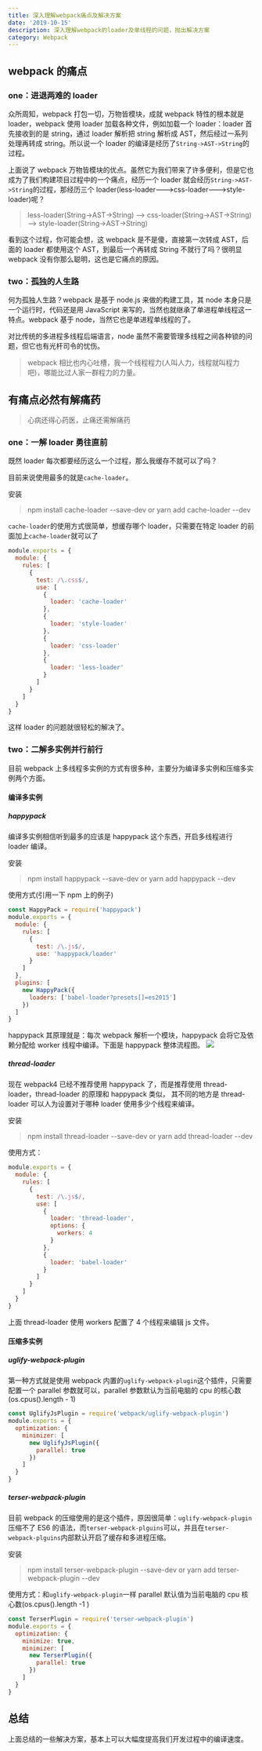 ```yaml
---
title: 深入理解webpack痛点及解决方案
date: '2019-10-15'
description: 深入理解webpack的loader及单线程的问题，抛出解决方案
category: Webpack
---
```


## webpack 的痛点

### one：进退两难的 loader

众所周知，webpack 打包一切，万物皆模块，成就 webpack 特性的根本就是 loader，webpack 使用 loader 加载各种文件，例如加载一个 loader：loader 首先接收到的是 string，通过 loader 解析把 string 解析成 AST，然后经过一系列处理再转成 string。所以说一个 loader 的编译是经历了`String->AST->String`的过程。

上面说了 webpack 万物皆模块的优点。虽然它为我们带来了许多便利，但是它也成为了我们构建项目过程中的一个痛点，经历一个 loader 就会经历`String->AST->String`的过程，那经历三个 loader(less-loader--->css-loader--->style-loader)呢？

> less-loader(String->AST->String) --> css-loader(String->AST->String) --> style-loader(String->AST->String)

看到这个过程，你可能会想，这 webpack 是不是傻，直接第一次转成 AST，后面的 loader 都使用这个 AST，到最后一个再转成 String 不就行了吗？很明显 webpack 没有你那么聪明，这也是它痛点的原因。

### two：孤独的人生路

何为孤独人生路？webpack 是基于 node.js 来做的构建工具，其 node 本身只是一个运行时，代码还是用 JavaScript 来写的，当然也就继承了单进程单线程这一特点。webpack 基于 node，当然它也是单进程单线程的了。

对比传统的多进程多线程后端语言，node 虽然不需要管理多线程之间各种锁的问题，但它也有光杆司令的忧伤。

> webpack 相比也内心吐槽，我一个线程程力(人叫人力，线程就叫程力吧)，哪能比过人家一群程力的力量。

## 有痛点必然有解痛药

> 心病还得心药医，止痛还需解痛药

### one：一解 loader 勇往直前

既然 loader 每次都要经历这么一个过程，那么我缓存不就可以了吗？

目前来说使用最多的就是`cache-loader`。

安装

> npm install cache-loader --save-dev or yarn add cache-loader --dev

`cache-loader`的使用方式很简单，想缓存哪个 loader，只需要在特定 loader 的前面加上`cache-loader`就可以了

```js
module.exports = {
  module: {
    rules: [
      {
        test: /\.css$/,
        use: [
          {
            loader: 'cache-loader'
          },
          {
            loader: 'style-loader'
          },
          {
            loader: 'css-loader'
          },
          {
            loader: 'less-loader'
          }
        ]
      }
    ]
  }
}
```

这样 loader 的问题就很轻松的解决了。

### two：二解多实例并行前行

目前 webpack 上多线程多实例的方式有很多种，主要分为编译多实例和压缩多实例两个方面。

#### 编译多实例

##### happypack

编译多实例相信听到最多的应该是 happypack 这个东西，开启多线程进行 loader 编译。

安装

> npm install happypack --save-dev or yarn add happypack --dev

使用方式(引用一下 npm 上的例子)

```js
const HappyPack = require('happypack')
module.exports = {
  module: {
    rules: [
      {
        test: /\.js$/,
        use: 'happypack/loader'
      }
    ]
  },
  plugins: [
    new HappyPack({
      loaders: ['babel-loader?presets[]=es2015']
    })
  ]
}
```

happypack 其原理就是：每次 webpack 解析一个模块，happypack 会将它及依赖分配给 worker 线程中编译。下面是 happypack 整体流程图。
![](./happypack.png)

##### thread-loader

现在 webpack4 已经不推荐使用 happypack 了，而是推荐使用 thread-loader，thread-loader 的原理和 happypack 类似， 其不同的地方是 thread-loader 可以人为设置对于哪种 loader 使用多少个线程来编译。

安装

> npm install thread-loader --save-dev or yarn add thread-loader --dev

使用方式：

```js
module.exports = {
  module: {
    rules: [
      {
        test: /\.js$/,
        use: [
          {
            loader: 'thread-loader',
            options: {
              workers: 4
            }
          },
          {
            loader: 'babel-loader'
          }
        ]
      }
    ]
  }
}
```

上面 thread-loader 使用 workers 配置了 4 个线程来编辑 js 文件。

#### 压缩多实例

##### uglify-webpack-plugin

第一种方式就是使用 webpack 内置的`uglify-webpack-plugin`这个插件，只需要配置一个 parallel 参数就可以，parallel 参数默认为当前电脑的 cpu 的核心数(os.cpus().length - 1)

```js
const UglifyJsPlugin = require('webpack/uglify-webpack-plugin')
module.exports = {
  optimization: {
    minimizer: [
      new UglifyJsPlugin({
        parallel: true
      })
    ]
  }
}
```

##### terser-webpack-plugin

目前 webpack 的压缩使用的是这个插件，原因很简单：`uglify-webpack-plugin`压缩不了 ES6 的语法，而`terser-webpack-plguins`可以，并且在`terser-webpack-plguins`内部默认开启了缓存和多进程压缩。

安装

> npm install terser-webpack-plugin --save-dev or yarn add terser-webpack-plugin --dev

使用方式：和`uglify-webpack-plugin`一样 parallel 默认值为当前电脑的 cpu 核心数(os.cpus().length -1 )

```js
const TerserPlugin = require('terser-webpack-plugin')
module.exports = {
  optimization: {
    minimize: true,
    minimizer: [
      new TerserPlugin({
        parallel: true
      })
    ]
  }
}
```

## 总结

上面总结的一些解决方案，基本上可以大幅度提高我们开发过程中的编译速度。
